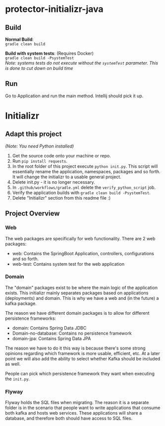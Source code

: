 # protector-initializr-java

## Build

**Normal Build**:  
`gradle clean build`

**Build with system tests**: (Requires Docker)  
`gradle clean build -PsystemTest`  
_Note: systems tests do not execute without the `systemTest` parameter. This is done to cut down on build time_

## Run

Go to Application and run the main method. Intellij should pick it up.

[comment]: # (INITIALIZR:INITIALIZR-DEMO)

# Initializr

## Adapt this project

_(Note: You need Python installed)_

1. Get the source code onto your machine or repo.
2. Run `pip install requests`.
3. In the root folder of this project execute `python init.py`. This script will essentially rename the application,
   namespaces, packages and so forth. It will change the initializr to a usable general project.
4. Delete init.py - it is no longer necessary.
5. In `.github/workflows/gradle.yml` delete the `verify_python_script` job.
6. Verify the application builds with `gradle clean build -PsystemTest`.
7. Delete "Initializr" section from this readme file :)

## Project Overview

### Web

The web packages are specifically for web functionality. There are 2 web packages:

- web: Contains the SpringBoot Application, controllers, configurations and so forth.
- web-test: Contains system test for the web application

### Domain

The "domain" packages exist to be where the main logic of the application exists. This initializr mainly separates
packages based on applications (deployments) and domain. This is why we have a web and (in the future) a kafka package.

The reason we have different domain packages is to allow for different persistence frameworks:

- domain: Contains Spring Data JDBC
- Domain-no-database: Contains no persistence framework
- domain-jpa: Contains Spring Data JPA

The reason we have to do it this way is because there's some strong opinions regarding which framework is more usable,
efficient, etc. At a later point we will also add the ability to select whether Kafka should be included as well.

People can pick which persistence framework they want when executing the `init.py`.

### Flyway

Flyway holds the SQL files when migrating. The reason it is a separate folder is in the scenario that people want to
write applications that consume both kafka and hosts web services. These applications will share a database, and
therefore both should have access to SQL files.

[comment]: # (INITIALIZR:INITIALIZR-DEMO)